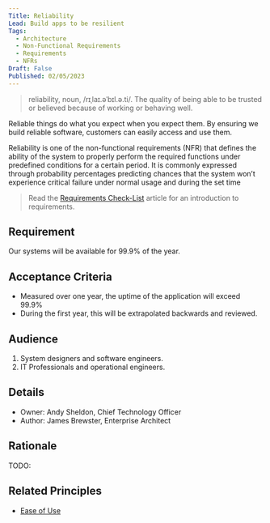 ```yaml
---
Title: Reliability
Lead: Build apps to be resilient
Tags:
  - Architecture
  - Non-Functional Requirements
  - Requirements
  - NFRs
Draft: False
Published: 02/05/2023
---
```

> reliability, noun, /rɪˌlaɪ.əˈbɪl.ə.ti/. The quality of being able to be trusted or believed because of working or behaving well.

Reliable things do what you expect when you expect them. By ensuring we build reliable software, customers can easily access and use them.

Reliability is one of the non-functional requirements (NFR) that defines the ability of the system to properly perform the required functions under predefined conditions for a certain period. It is commonly expressed through probability percentages predicting chances that the system won’t experience critical failure under normal usage and during the set time

> Read the [Requirements Check-List](xref:requirements-checklist) article for an introduction to requirements.

## Requirement

Our systems will be available for 99.9% of the year.

## Acceptance Criteria

* Measured over one year, the uptime of the application will exceed 99.9%
* During the first year, this will be extrapolated backwards and reviewed.

## Audience

  1. System designers and software engineers.
  2. IT Professionals and operational engineers.

## Details

* Owner: Andy Sheldon, Chief Technology Officer
* Author: James Brewster, Enterprise Architect

## Rationale

TODO:

## Related Principles

* [Ease of Use](xref:ease-of-use)
